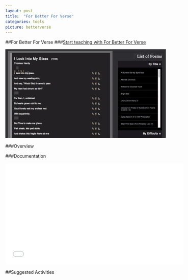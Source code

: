```yaml
---
layout: post
title:  "For Better For Verse"
categories: tools
picture: betterverse
---
```


##For Better For Verse <span class="arrowh2"></span>
###[Start teaching with For Better For Verse](http://prosody.lib.virginia.edu/) <span class="arrowh3"></span>

![](../assets/betterverse2.png)

###Overview <span class="arrowh3"></span>


###Documentation <span class="arrowh3"></span>

<embed width="560" height="315" src="//youtube.com/embed/BK3i-Z_KCoM"></embed>

##Suggested Activities <span class="arrowh2"></span>


